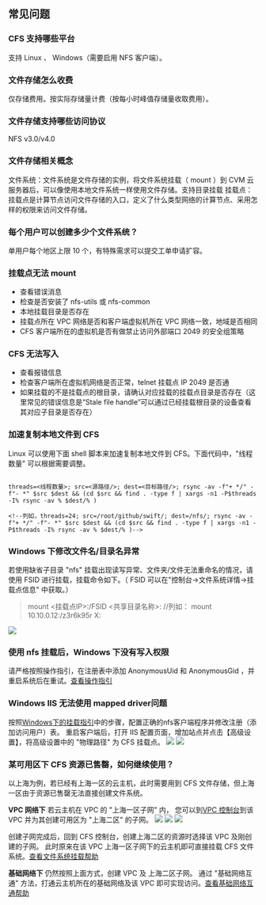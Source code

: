 ## 常见问题
### CFS 支持哪些平台
支持 Linux 、 Windows（需要启用 NFS 客户端）。

### 文件存储怎么收费
仅存储费用。按实际存储量计费（按每小时峰值存储量收取费用）。

### 文件存储支持哪些访问协议
NFS v3.0/v4.0

### 文件存储相关概念
文件系统：文件系统是文件存储的实例，将文件系统挂载（ mount ）到 CVM 云服务器后，可以像使用本地文件系统一样使用文件存储。支持目录挂载
挂载点：挂载点是计算节点访问文件存储的入口，定义了什么类型网络的计算节点、采用怎样的权限来访问文件存储。

### 每个用户可以创建多少个文件系统？
单用户每个地区上限 10 个，有特殊需求可以提交工单申请扩容。

### 挂载点无法 mount
- 查看错误消息
- 检查是否安装了 nfs-utils 或 nfs-common
- 本地挂载目录是否存在
- 挂载点所在 VPC 网络是否和客户端虚拟机所在 VPC 网络一致，地域是否相同
- CFS 客户端所在的虚拟机是否有做禁止访问外部端口 2049 的安全组策略

### CFS 无法写入
- 查看报错信息
- 检查客户端所在虚拟机网络是否正常，telnet 挂载点 IP 2049 是否通
- 如果挂载的不是挂载点的根目录，请确认对应挂载的挂载点目录是否存在（这里常见的错误信息是“Stale file handle”可以通过已经挂载根目录的设备查看其对应子目录是否存在）


### 加速复制本地文件到 CFS
Linux 可以使用下面 shell 脚本来加速复制本地文件到 CFS。下面代码中，"线程数量" 可以根据需要调整。

```

threads=<线程数量>; src=<源路径/>; dest=<目标路径/>; rsync -av -f"+ */" -f"- *" $src $dest && (cd $src && find . -type f | xargs -n1 -P$threads -I% rsync -av % $dest/% )

<!--列如，threads=24; src=/root/github/swift/; dest=/nfs/; rsync -av -f"+ */" -f"- *" $src $dest && (cd $src && find . -type f | xargs -n1 -P$threads -I% rsync -av % $dest/% )-->

```

### Windows 下修改文件名/目录名异常
若使用缺省子目录 "nfs" 挂载出现读写异常、文件夹/文件无法重命名的情况，请使用 FSID 进行挂载，挂载命令如下。（ FSID 可以在"控制台->文件系统详情->挂载点信息" 中获取。）
> mount <挂载点IP>:/FSID <共享目录名称>:
> //列如： mount 10.10.0.12:/z3r6k95r X:

![](https://mc.qcloudimg.com/static/img/11af6b12a2b578c789d9d9dae63fae98/image.png)


### 使用 nfs 挂载后，Windows 下没有写入权限
请严格按照操作指引，在注册表中添加 AnonymousUid 和 AnonymousGid ，并重启系统后在重试。[查看操作指引](https://cloud.tencent.com/document/product/582/9133#.E5.9C.A8-windows-.E4.B8.8A.E4.BD.BF.E7.94.A8.E6.96.87.E4.BB.B6.E7.B3.BB.E7.BB.9F
)

### Windows IIS 无法使用 mapped driver问题
按照[Windows下的挂载指引](https://cloud.tencent.com/document/product/582/9133#.E5.9C.A8-windows-.E4.B8.8A.E4.BD.BF.E7.94.A8.E6.96.87.E4.BB.B6.E7.B3.BB.E7.BB.9F)中的步骤，配置正确的nfs客户端程序并修改注册（添加访问用户）表。
重启客户端后，打开 IIS 配置页面，增加站点并点击【高级设置】，将高级设置中的 "物理路径" 为 CFS 挂载点。
![](https://mc.qcloudimg.com/static/img/bdd15aa1ca694653b5595442cbc38737/IIS.png)
![](https://mc.qcloudimg.com/static/img/754bc7c54efd1a6b572fff503763854d/image.png)

### 某可用区下 CFS 资源已售罄，如何继续使用？
以上海为例，若已经有上海一区的云主机，此时需要用到 CFS 文件存储，但上海一区由于资源已售罄无法直接创建文件系统。

**VPC 网络下**
若云主机在 VPC 的 "上海一区子网" 内， 您可以到[VPC 控制台](https://console.cloud.tencent.com/vpc)到该 VPC  并为其创建可用区为 "上海二区" 的子网。
![](https://mc.qcloudimg.com/static/img/bb555e27b45c153e6ec4246f703e64de/image.png)
![](https://mc.qcloudimg.com/static/img/945a86eb6dabc9ae6364487dcbd71509/image.png)
![](https://mc.qcloudimg.com/static/img/0cab5743795cb970ca1755ac68a217c0/image.png)

创建子网完成后，回到 CFS 控制台，创建上海二区的资源时选择该 VPC 及刚创建的子网。 此时原来在该 VPC 上海一区子网下的云主机即可直接挂载 CFS 文件系统。[查看文件系统挂载帮助](https://cloud.tencent.com/document/product/582/11523)


**基础网络下** 
仍然按照上面方式，创建 VPC 及 上海二区子网。 通过 "基础网络互通" 方法，打通云主机所在的基础网络及该 VPC 即可实现访问。[查看基础网络互通帮助](https://cloud.tencent.com/document/product/215/5002)


